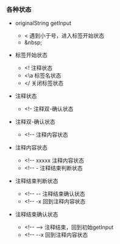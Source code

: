 ### 各种状态

* originalString  getInput
   * < 遇到小于号，进入标签开始状态
   * &nbsp\; 

* 标签开始状态
   * <!  注释状态
   * <\a  标签名状态
   * </  关闭标签状态

* 注释状态
   * <!-  注释双-确认状态

* 注释双-确认状态
   * <\!--  注释内容状态

* 注释内容状态
   * <\!-- xxxxx 注释内容状态
   * <\!--  -    注释结束判断状态

* 注释结束判断状态
   * <\!-- -- 注释结束确认状态
   * <\!-- -x 回到注释内容状态

* 注释结束确认状态
   * <\!-- --> 注释结束，回到初始getInput
   * <\!-- --x 回到注释内容状态
